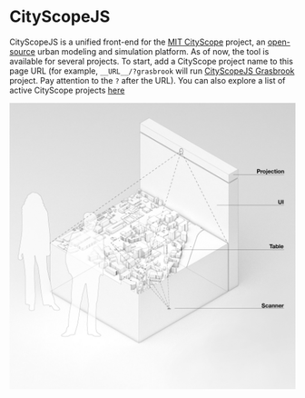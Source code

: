 # CityScopeJS

CityScopeJS is a unified front-end for the [MIT CityScope](https://cityscope.media.mit.edu/) project, an [open-source](https://github.com/CityScope/CS_cityscopeJS) urban modeling and simulation platform. 
As of now, the tool is available for several projects. To start, add a CityScope project name to this page URL (for example, `__URL__/?grasbrook` will run [CityScopeJS Grasbrook](https://cityscope.media.mit.edu/CS_cityscopeJS/?grasbrook) project. Pay attention to the `?` after the URL). You can also explore a list of active CityScope projects [here](https://cityio.media.mit.edu)

![TUI](figures/CityScopeJS.jpg)
